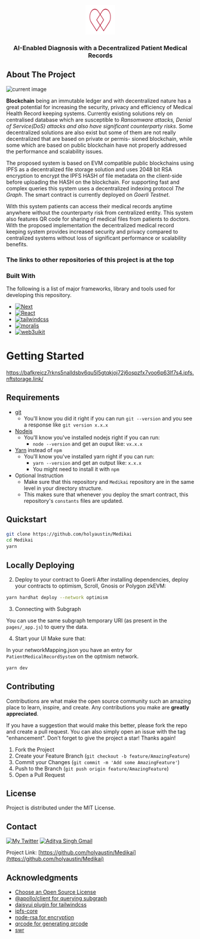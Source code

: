 
<!-- PROJECT LOGO -->
<br />
<div align="center">
  <a href="https://github.com/sadityakumar9211/medichain-nextjs">
    <img src="public/images/logo.png" alt="Logo" width="80" height="80">
  </a>

  <h3 align="center">AI-Enabled Diagnosis with a Decentralized Patient Medical Records</h3>

</div>

## About The Project

<img width="1278" alt="current image" src="https://bafkreicqdowtoh2klo25wrve4iand53yqy4l52uxmsw7r73seh3gexwfpi.ipfs.nftstorage.link/">

**Blockchain** being an immutable ledger and with decentralized nature has a great potential for increasing the security, privacy and efficiency of Medical Health Record keeping systems. Currently existing solutions rely on centralised database which are susceptible to _Ransomware attacks, Denial of Service(DoS) attacks and also have significant counterparty risks_. Some decentralized solutions are also exist but some of them are not really decentralized that are based on private or permis- sioned blockchain, while some which are based on public blockchain have not properly addressed the performance and scalability issues.

The proposed system is based on EVM compatible public blockchains using IPFS as a decentralized file storage solution and uses 2048 bit RSA encryption to encrypt the IPFS HASH of file metadata on the client-side before uploading the HASH on the blockchain. For supporting fast and complex queries this system uses a decentralized indexing protocol _The Graph_. The smart contract is currently deployed on _Goerli Testnet_.

With this system patients can access their medical records anytime anywhere without the counterparty risk from centralized entity. This system also features QR code for sharing of medical files from patients to doctors. With the proposed implementation the decentralized medical record keeping system provides increased security and privacy compared to centralized systems without loss of significant performance or scalability benefits.

### The links to other repositories of this project is at the top


### Built With

The following is a list of major frameworks, library and tools used for developing this repository.

- [![Next][next.js]][next-url]
- [![React][react.js]][react-url]
- [![tailwindcss][tailwindcss]][tailwind-url]
- [![moralis][moralis]][moralis-url]
- [![web3uikit][web3uikit]][web3uikit-url]


<!-- GETTING STARTED -->

# Getting Started
<https://bafkreicz7rkns5nalldsbv6qu5l5gtqkjoj72j6ospzfx7voo6p63lf7s4.ipfs.nftstorage.link/>

## Requirements

- [git](https://git-scm.com/book/en/v2/Getting-Started-Installing-Git)
  - You'll know you did it right if you can run `git --version` and you see a response like `git version x.x.x`
- [Nodejs](https://nodejs.org/en/)
  - You'll know you've installed nodejs right if you can run:
    - `node --version` and get an ouput like: `vx.x.x`
- [Yarn](https://classic.yarnpkg.com/lang/en/docs/install/) instead of `npm`
  - You'll know you've installed yarn right if you can run:
    - `yarn --version` and get an output like: `x.x.x`
    - You might need to install it with `npm`
- Optional Instruction
  - Make sure that this repository and `Medikai` repository are in the same level in your directory structure.
  - This makes sure that whenever you deploy the smart contract, this repository's `constants` files are updated.

## Quickstart

```bash
git clone https://github.com/holyaustin/Medikai
cd Medikai
yarn
```

## Locally Deploying

2. Deploy to your contract to Goerli
   After installing dependencies, deploy your contracts to optimism, Scroll, Gnosis or Polygon zkEVM:

```bash
yarn hardhat deploy --network optimism
```

3. Connecting with Subgraph

You can use the same subgraph temporary URI (as present in the `pages/_app.js`) to query the data.

4. Start your UI
   Make sure that:

In your networkMapping.json you have an entry for `PatientMedicalRecordSystem` on the optmism network.

```bash
yarn dev
```


<!-- CONTRIBUTING -->

## Contributing

Contributions are what make the open source community such an amazing place to learn, inspire, and create. Any contributions you make are **greatly appreciated**.

If you have a suggestion that would make this better, please fork the repo and create a pull request. You can also simply open an issue with the tag "enhancement".
Don't forget to give the project a star! Thanks again!

1. Fork the Project
2. Create your Feature Branch (`git checkout -b feature/AmazingFeature`)
3. Commit your Changes (`git commit -m 'Add some AmazingFeature'`)
4. Push to the Branch (`git push origin feature/AmazingFeature`)
5. Open a Pull Request


<!-- LICENSE -->

## License

Project is distributed under the MIT License.


<!-- CONTACT -->

## Contact


[![My Twitter](https://img.shields.io/badge/Twitter-1DA1F2?style=for-the-badge&logo=twitter&logoColor=white)](https://twitter.com/holyaustin)
[![Aditya Singh Gmail](https://img.shields.io/badge/Gmail-gray?style=for-the-badge&logo=gmail)](mailto:holyaustin@yahoo.com)

Project Link: [https://github.com/holyaustin/Medikai](https://github.com/holyaustin/Medikai)


<!-- ACKNOWLEDGMENTS -->

## Acknowledgments

- [Choose an Open Source License](https://choosealicense.com)
- [@apollo/client for querying subgraph](https://www.npmjs.com/package/@apollo/client)
- [daisyui plugin for tailwindcss](https://daisyui.com/)
- [ipfs-core](https://www.npmjs.com/package/ipfs-core)
- [node-rsa for encryption](https://www.npmjs.com/package/node-rsa)
- [qrcode for generating qrcode](https://www.npmjs.com/package/qrcode)
- [swr](https://www.npmjs.com/package/swr)


<!-- MARKDOWN LINKS & IMAGES -->
<!-- https://www.markdownguide.org/basic-syntax/#reference-style-links -->


<!-- This is the beginning of the URLs of Badges -->

[next.js]: https://img.shields.io/badge/next.js-000000?style=for-the-badge&logo=nextdotjs&logoColor=white
[next-url]: https://nextjs.org/
[react.js]: https://img.shields.io/badge/React-20232A?style=for-the-badge&logo=react&logoColor=61DAFB
[react-url]: https://reactjs.org/
[tailwindcss]: https://img.shields.io/badge/tailwindcss-62B9F3?style=for-the-badge
[tailwind-url]: https://tailwindcss.com
[moralis]: https://img.shields.io/badge/moralis-7D9DF0?style=for-the-badge&logoColor=6DE9DB
[moralis-url]: https://moralis.io
[web3uikit]: https://img.shields.io/badge/web3uikit-72E6E0?style=for-the-badge&logoColor=6DE9DB
[web3uikit-url]: https://web3ui.github.io/web3uikit/
